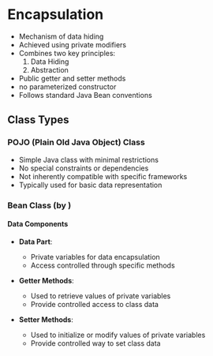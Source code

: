 # Encapsulation
- Mechanism of data hiding
- Achieved using private modifiers
- Combines two key principles:
    1. Data Hiding
    2. Abstraction
- Public getter and setter methods
- no parameterized constructor
- Follows standard Java Bean conventions

##  Class Types

### POJO (Plain Old Java Object) Class
- Simple Java class with minimal restrictions
- No special constraints or dependencies
- Not inherently compatible with specific frameworks
- Typically used for basic data representation

### Bean Class (by )
#### Data Components
- **Data Part**:
    - Private variables for data encapsulation
    - Access controlled through specific methods

- **Getter Methods**:
    - Used to retrieve values of private variables
    - Provide controlled access to class data

- **Setter Methods**:
    - Used to initialize or modify values of private variables
    - Provide controlled way to set class data






